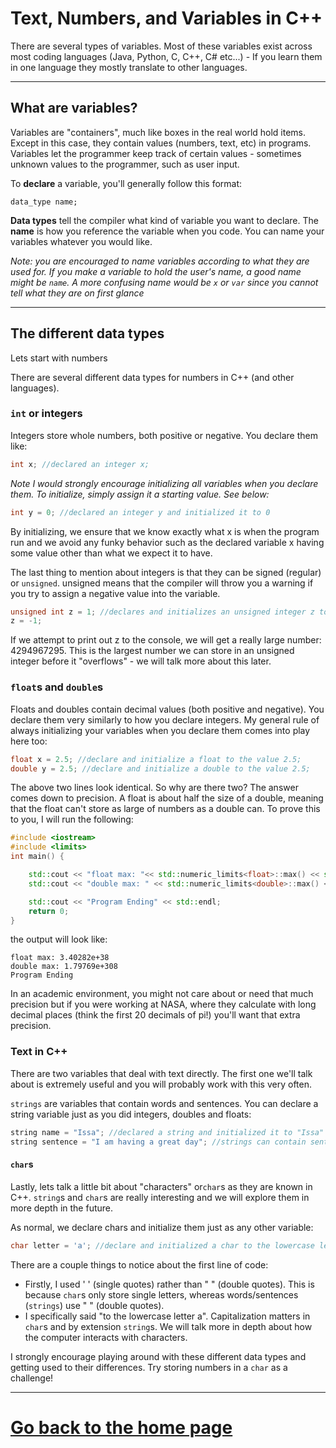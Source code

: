 # Text, Numbers, and Variables in C++

There are several types of variables. 
Most of these variables exist across most coding languages
(Java, Python, C, C++, C# etc...) - If you learn them in one 
language they mostly translate to other languages.

---

## What are variables?

Variables are "containers", much like boxes in the real world hold items.
Except in this case, they contain values (numbers, text, etc) in programs.
Variables let the programmer keep track of certain values -
sometimes unknown values to the programmer, such as user input.

To **declare** a variable, you'll generally follow this format:
```
data_type name;
```
**Data types** tell the compiler what kind of variable you want to
declare. The **name** is how you reference the variable when you code.
You can name your variables whatever you would like. 

_Note: you are encouraged to name variables according to what they are used
for. If you make a variable to hold the user's name, a good name might be `name`. A more confusing name would be `x` or `var` since you cannot tell what they are on first glance_

---

## The different data types

Lets start with numbers

There are several different data types for numbers in C++ (and other languages).

### `int` or integers

Integers store whole numbers, both positive or negative. You declare them like:

```c++
int x; //declared an integer x;
```

 *Note I would strongly encourage initializing all variables when you declare them.
To initialize, simply assign it a starting value. See below:* 

```c++
int y = 0; //declared an integer y and initialized it to 0
```

By initializing, we ensure that we know exactly what x is when the program run
and we avoid any funky behavior such as the declared variable x having some value
other than what we expect it to have.

The last thing to mention about integers is that they can be signed (regular)
or `unsigned`. unsigned means that the compiler will throw you a warning if you
try to assign a negative value into the variable.

```c++
unsigned int z = 1; //declares and initializes an unsigned integer z to 1.
z = -1; 

```

If we attempt to print out z to the console, we will get a really large number:
4294967295. This is the largest number we can store in an unsigned integer before
it "overflows" - we will talk more about this later.


### `float`s and `double`s
Floats and doubles contain decimal values (both positive and negative). You declare
them very similarly to how you declare integers. My general rule of always initializing
your variables when you declare them comes into play here too:
```c++
float x = 2.5; //declare and initialize a float to the value 2.5;
double y = 2.5; //declare and initialize a double to the value 2.5;
```
The above two lines look identical. So why are there two? The answer comes down to
precision. A float is about half the size of a double, meaning that the float can't
store as large of numbers as a double can. To prove this to you, I will run the following:

```c++
#include <iostream>
#include <limits>
int main() {

    std::cout << "float max: "<< std::numeric_limits<float>::max() << std::endl;
    std::cout << "double max: " << std::numeric_limits<double>::max() << std::endl;

    std::cout << "Program Ending" << std::endl;
    return 0;
}
```

the output will look like:

```
float max: 3.40282e+38
double max: 1.79769e+308
Program Ending
```

In an academic environment, you might not care about or need that much precision
but if you were working at NASA, where they calculate with long decimal places
(think the first 20 decimals of pi!)
you'll want that extra precision.

### Text in C++

There are two variables that deal with text directly. The first one we'll talk
about is extremely useful and you will probably work with this very often.

`strings` are variables that contain words and sentences. You can declare a 
string variable just as you did integers, doubles and floats:

```c++
string name = "Issa"; //declared a string and initialized it to "Issa"
string sentence = "I am having a great day"; //strings can contain sentences
```

#### `char`s

Lastly, lets talk a little bit about "characters" or`char`s as they are known in
C++. `string`s and `char`s are really interesting and we will explore them in more
depth in the future.

As normal, we declare chars and initialize them just as any other variable:

```c++
char letter = 'a'; //declare and initialized a char to the lowercase letter "a"
```

There are a couple things to notice about the first line of code:
- Firstly, I used ' ' (single quotes) rather than " " (double quotes). This is
because `char`s only store single letters, whereas words/sentences (`strings`)
use " " (double quotes).
- I specifically said "to the lowercase letter a". Capitalization matters in
`char`s and by extension `string`s. We will talk more in depth about how the
computer interacts with characters.

I strongly encourage playing around with these different data types and getting
used to their differences. Try storing numbers in a `char` as a challenge!

---

# [Go back to the home page](../Home.md)
